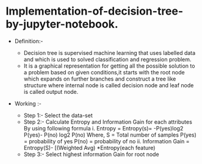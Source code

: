 # Implementation-of-decision-tree-by-jupyter-notebook.
* Definition:-
  * Decision tree is supervised machine learning that uses labelled data and which is used to solved classification and regression problem.
  * It is a graphical representation for getting all the possible solution to a problem based on given conditions,it starts with the root node which expands on further branches and construct a tree like 
    structure where internal node is called decision node and leaf node is called output node.

* Working :-
     * Step 1:- Select the data-set
     * Step 2:- Calculate Entropy and Information Gain for each attributes
      By using following formula
i. Entropy = Entropy(s)= -P(yes)log2 P(yes)- P(no) log2 P(no)
Where,
S = Total number of samples
P(yes) = probability of yes
P(no) = probability of no
ii. Information Gain = Entropy(S)- [(Weighted Avg) *Entropy(each feature)  
     * Step 3:- Select highest information Gain for root node

